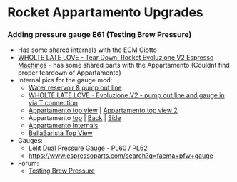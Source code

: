 # Rocket Appartamento Upgrades

### Adding pressure gauge E61 (Testing Brew Pressure)
 * Has some shared internals with the ECM Giotto
 * [WHOLTE LATE LOVE - Tear Down: Rocket Evoluzione V2 Espresso Machines](https://www.youtube.com/watch?v=KJwq4wR8vds) - has some shared parts with the Appartamento (Couldnt find proper teardown of Appartamento)
 * Internal pics for the gauge mod:
   * [Water reservoir & pump out line](http://legacy.sweetmarias.com/espresso_giotto/giotto_premium_plus/GiottoPrem_overpressure_valve.jpg)
   * [WHOLTE LATE LOVE - Evoluzione V2 - pump out line and gauge in via T connection](https://s3.amazonaws.com/wll-community-production/videos/social_share_landscapes/000/001/115/original/tech-tips.jpg)
   * [Appartamento top view](http://cdn2.bigcommerce.com/server4900/65740/product_images/uploaded_images/img-1192.jpg) | [Appartamento top view 2](http://cdn2.bigcommerce.com/server4900/65740/product_images/uploaded_images/img-1193.jpg)
   * Appartamento [top](http://www.rimprezza.de/WebRoot/Store18/Shops/63241512/MediaGallery/Appartamento/S-IMG_3553.JPG) | [Back](http://www.rimprezza.de/WebRoot/Store18/Shops/63241512/MediaGallery/Appartamento/S-IMG_3557.JPG) | [Side](http://www.rimprezza.de/WebRoot/Store18/Shops/63241512/MediaGallery/Appartamento/S-IMG_3558.JPG)
   * [Appartamento Internals](http://cdn.shopify.com/s/files/1/0216/1626/files/Rocket-Appartamento-interior_grande.jpg)
   * [BellaBarista Top View](https://www.bellabarista.co.uk/media/catalog/product/cache/1/image/650x/040ec09b1e35df139433887a97daa66f/r/o/rocketappartamentointernal.jpg)
 * Gauges:
   * [Lelit Dual Pressure Gauge - PL60 / PL62](http://www.1st-line.com/store/pc/catalog/Lelit/MC593_detail.jpg)
   * https://www.espressoparts.com/search?q=faema+pfw+gauge
 * Forum:
   * [Testing Brew Pressure](http://www.home-barista.com/espresso-machines/testing-brew-pressure-t153.html)
